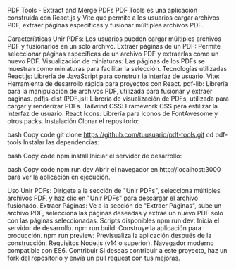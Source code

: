 PDF Tools - Extract and Merge PDFs
PDF Tools es una aplicación construida con React.js y Vite que permite a los usuarios cargar archivos PDF, extraer páginas específicas y fusionar múltiples archivos PDF.

Características
Unir PDFs: Los usuarios pueden cargar múltiples archivos PDF y fusionarlos en un solo archivo.
Extraer páginas de un PDF: Permite seleccionar páginas específicas de un archivo PDF y extraerlas como un nuevo PDF.
Visualización de miniaturas: Las páginas de los PDFs se muestran como miniaturas para facilitar la selección.
Tecnologías utilizadas
React.js: Librería de JavaScript para construir la interfaz de usuario.
Vite: Herramienta de desarrollo rápida para proyectos con React.
pdf-lib: Librería para la manipulación de archivos PDF, utilizada para fusionar y extraer páginas.
pdfjs-dist (PDF.js): Librería de visualización de PDFs, utilizada para cargar y renderizar PDFs.
Tailwind CSS: Framework CSS para estilizar la interfaz de usuario.
React Icons: Librería para iconos de FontAwesome y otros packs.
Instalación
Clonar el repositorio:

bash
Copy code
git clone https://github.com/tuusuario/pdf-tools.git
cd pdf-tools
Instalar las dependencias:

bash
Copy code
npm install
Iniciar el servidor de desarrollo:

bash
Copy code
npm run dev
Abrir el navegador en http://localhost:3000 para ver la aplicación en ejecución.

Uso
Unir PDFs: Dirígete a la sección de "Unir PDFs", selecciona múltiples archivos PDF, y haz clic en "Unir PDFs" para descargar el archivo fusionado.
Extraer Páginas: Ve a la sección de "Extraer Páginas", sube un archivo PDF, selecciona las páginas deseadas y extrae un nuevo PDF solo con las páginas seleccionadas.
Scripts disponibles
npm run dev: Inicia el servidor de desarrollo.
npm run build: Construye la aplicación para producción.
npm run preview: Previsualiza la aplicación después de la construcción.
Requisitos
Node.js (v14 o superior).
Navegador moderno compatible con ES6.
Contribuir
Si deseas contribuir a este proyecto, haz un fork del repositorio y envía un pull request con tus mejoras.

